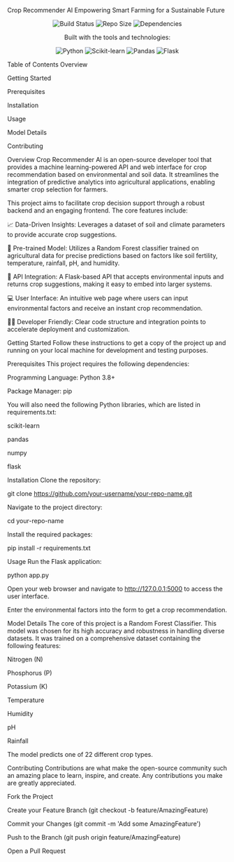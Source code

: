 Crop Recommender AI
Empowering Smart Farming for a Sustainable Future
<br>

<p align="center">
<img src="https://img.shields.io/badge/build-passing-brightgreen" alt="Build Status">
<img src="https://img.shields.io/github/repo-size/your-username/your-repo-name" alt="Repo Size">
<img src="https://img.shields.io/badge/dependencies-up%20to%20date-blue" alt="Dependencies">
</p>

<p align="center">
Built with the tools and technologies:
</p>

<p align="center">
<img src="https://img.shields.io/badge/Python-3776AB?style=for-the-badge&logo=python&logoColor=white" alt="Python">
<img src="https://img.shields.io/badge/scikit--learn-F7931E?style=for-the-badge&logo=scikit-learn&logoColor=white" alt="Scikit-learn">
<img src="https://img.shields.io/badge/Pandas-150458?style=for-the-badge&logo=pandas&logoColor=white" alt="Pandas">
<img src="https://img.shields.io/badge/Flask-000000?style=for-the-badge&logo=flask&logoColor=white" alt="Flask">
</p>

Table of Contents
Overview

Getting Started

Prerequisites

Installation

Usage

Model Details

Contributing

Overview
Crop Recommender AI is an open-source developer tool that provides a machine learning-powered API and web interface for crop recommendation based on environmental and soil data. It streamlines the integration of predictive analytics into agricultural applications, enabling smarter crop selection for farmers.

This project aims to facilitate crop decision support through a robust backend and an engaging frontend. The core features include:

📈 Data-Driven Insights: Leverages a dataset of soil and climate parameters to provide accurate crop suggestions.

🤖 Pre-trained Model: Utilizes a Random Forest classifier trained on agricultural data for precise predictions based on factors like soil fertility, temperature, rainfall, pH, and humidity.

🔌 API Integration: A Flask-based API that accepts environmental inputs and returns crop suggestions, making it easy to embed into larger systems.

💻 User Interface: An intuitive web page where users can input environmental factors and receive an instant crop recommendation.

👨‍💻 Developer Friendly: Clear code structure and integration points to accelerate deployment and customization.

Getting Started
Follow these instructions to get a copy of the project up and running on your local machine for development and testing purposes.

Prerequisites
This project requires the following dependencies:

Programming Language: Python 3.8+

Package Manager: pip

You will also need the following Python libraries, which are listed in requirements.txt:

scikit-learn

pandas

numpy

flask

Installation
Clone the repository:

git clone https://github.com/your-username/your-repo-name.git

Navigate to the project directory:

cd your-repo-name

Install the required packages:

pip install -r requirements.txt

Usage
Run the Flask application:

python app.py

Open your web browser and navigate to http://127.0.0.1:5000 to access the user interface.

Enter the environmental factors into the form to get a crop recommendation.

Model Details
The core of this project is a Random Forest Classifier. This model was chosen for its high accuracy and robustness in handling diverse datasets. It was trained on a comprehensive dataset containing the following features:

Nitrogen (N)

Phosphorus (P)

Potassium (K)

Temperature

Humidity

pH

Rainfall

The model predicts one of 22 different crop types.

Contributing
Contributions are what make the open-source community such an amazing place to learn, inspire, and create. Any contributions you make are greatly appreciated.

Fork the Project

Create your Feature Branch (git checkout -b feature/AmazingFeature)

Commit your Changes (git commit -m 'Add some AmazingFeature')

Push to the Branch (git push origin feature/AmazingFeature)

Open a Pull Request

